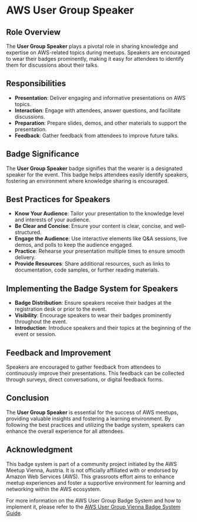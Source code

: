 # AWS User Group Speaker

## Role Overview
The **User Group Speaker** plays a pivotal role in sharing knowledge and expertise on AWS-related topics during meetups. Speakers are encouraged to wear their badges prominently, making it easy for attendees to identify them for discussions about their talks.

## Responsibilities
- **Presentation**: Deliver engaging and informative presentations on AWS topics.
- **Interaction**: Engage with attendees, answer questions, and facilitate discussions.
- **Preparation**: Prepare slides, demos, and other materials to support the presentation.
- **Feedback**: Gather feedback from attendees to improve future talks.

## Badge Significance
The **User Group Speaker** badge signifies that the wearer is a designated speaker for the event. This badge helps attendees easily identify speakers, fostering an environment where knowledge sharing is encouraged.

## Best Practices for Speakers
- **Know Your Audience**: Tailor your presentation to the knowledge level and interests of your audience.
- **Be Clear and Concise**: Ensure your content is clear, concise, and well-structured.
- **Engage the Audience**: Use interactive elements like Q&A sessions, live demos, and polls to keep the audience engaged.
- **Practice**: Rehearse your presentation multiple times to ensure smooth delivery.
- **Provide Resources**: Share additional resources, such as links to documentation, code samples, or further reading materials.

## Implementing the Badge System for Speakers
- **Badge Distribution**: Ensure speakers receive their badges at the registration desk or prior to the event.
- **Visibility**: Encourage speakers to wear their badges prominently throughout the event.
- **Introduction**: Introduce speakers and their topics at the beginning of the event or session.

## Feedback and Improvement
Speakers are encouraged to gather feedback from attendees to continuously improve their presentations. This feedback can be collected through surveys, direct conversations, or digital feedback forms.

## Conclusion
The **User Group Speaker** is essential for the success of AWS meetups, providing valuable insights and fostering a learning environment. By following the best practices and utilizing the badge system, speakers can enhance the overall experience for all attendees.


## Acknowledgment
This badge system is part of a community project initiated by the AWS Meetup Vienna, Austria. It is not officially affiliated with or endorsed by Amazon Web Services (AWS). This grassroots effort aims to enhance meetup experiences and foster a supportive environment for learning and networking within the AWS ecosystem.

For more information on the AWS User Group Badge System and how to implement it, please refer to the [AWS User Group Vienna Badge System Guide](https://github.com/aws-user-group-toolkit/user-group-templates/tree/main/graphics/user-group-badges).
